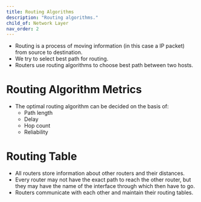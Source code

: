 ```yaml
---
title: Routing Algorithms
description: "Routing algorithms."
child_of: Network Layer
nav_order: 2
---
```

- Routing is a process of moving information (in this case a IP packet) from source to destination.
- We try to select best path for routing.
- Routers use routing algorithms to choose best path between two hosts.

# Routing Algorithm Metrics

- The optimal routing algorithm can be decided on the basis of:
    - Path length
    - Delay
    - Hop count
    - Reliability

# Routing Table

- All routers store information about other routers and their distances.
- Every router may not have the exact path to reach the other router, but they may have the name of the interface through which then have to go.
- Routers communicate with each other and maintain their routing tables.